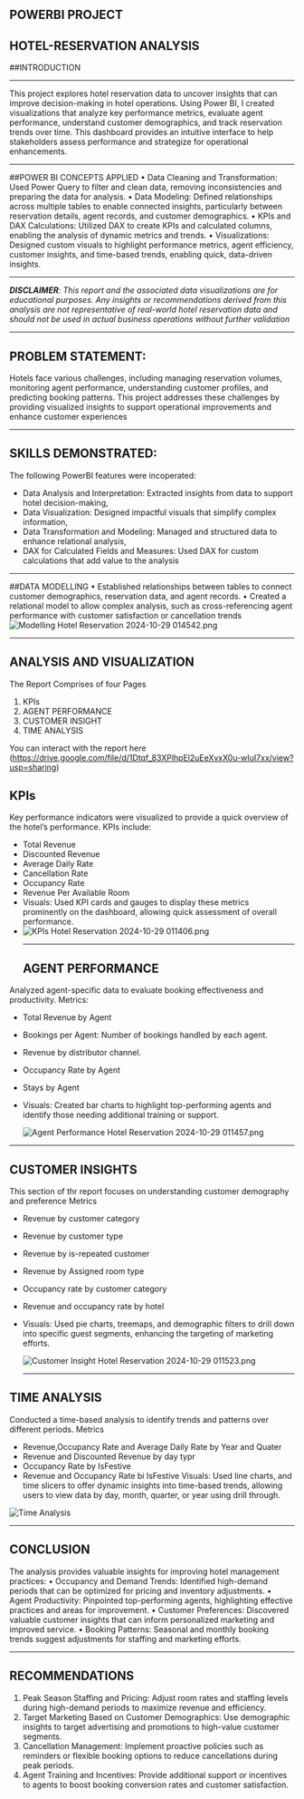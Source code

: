 ##   POWERBI PROJECT
## HOTEL-RESERVATION ANALYSIS
##INTRODUCTION
___
This project explores hotel reservation data to uncover insights that can improve decision-making in hotel operations. Using Power BI, I created visualizations that analyze key performance metrics, evaluate agent performance, understand customer demographics, and track reservation trends over time. This dashboard provides an intuitive interface to help stakeholders assess performance and strategize for operational enhancements.
___
##POWER BI CONCEPTS APPLIED
•	Data Cleaning and Transformation: Used Power Query to filter and clean data, removing inconsistencies and preparing the data for analysis.
•	Data Modeling: Defined relationships across multiple tables to enable connected insights, particularly between reservation details, agent records, and customer demographics.
•	KPIs and DAX Calculations: Utilized DAX to create KPIs and calculated columns, enabling the analysis of dynamic metrics and trends.
•	Visualizations: Designed custom visuals to highlight performance metrics, agent efficiency, customer insights, and time-based trends, enabling quick, data-driven insights.
___
**_DISCLAIMER_**: _This report and the associated data visualizations are for educational purposes. Any insights or recommendations derived from this analysis are not representative of real-world hotel reservation data and should not be used in actual business operations without further validation_
___
##  PROBLEM STATEMENT:
Hotels face various challenges, including managing reservation volumes, monitoring agent performance, understanding customer profiles, and predicting booking patterns. This project addresses these challenges by providing visualized insights to support operational improvements and enhance customer experiences
___
##  SKILLS DEMONSTRATED:
The following PowerBI features were incoperated:
- 	Data Analysis and Interpretation: Extracted insights from data to support hotel decision-making,
- 	Data Visualization: Designed impactful visuals that simplify complex information,
- 	Data Transformation and Modeling: Managed and structured data to enhance relational analysis,
- 	DAX for Calculated Fields and Measures: Used DAX for custom calculations that add value to the analysis
___
##DATA MODELLING
•	Established relationships between tables to connect customer demographics, reservation data, and agent records.
•	Created a relational model to allow complex analysis, such as cross-referencing agent performance with customer satisfaction or cancellation trends
![Modelling Hotel Reservation 2024-10-29 014542.png]()
___
##  ANALYSIS AND VISUALIZATION

The Report Comprises of four Pages
1. KPIs
2. AGENT PERFORMANCE
3. CUSTOMER INSIGHT
4. TIME ANALYSIS

You can interact with the report here (https://drive.google.com/file/d/1Dtqf_83XPlhpEl2uEeXvxX0u-wIuI7xx/view?usp=sharing)

## KPIs
Key performance indicators were visualized to provide a quick overview of the hotel’s performance. KPIs include:
- Total Revenue
- Discounted Revenue
- Average Daily Rate
- Cancellation Rate
- Occupancy Rate
- Revenue Per Available Room
- Visuals: Used KPI cards and gauges to display these metrics prominently on the dashboard, allowing quick assessment of overall performance.
- 
  ![KPIs Hotel Reservation 2024-10-29 011406.png]()
  ___
  ##	AGENT PERFORMANCE
  
Analyzed agent-specific data to evaluate booking effectiveness and productivity.
Metrics:
- Total Revenue by Agent
- Bookings per Agent: Number of bookings handled by each agent.
- Revenue by distributor channel.
- Occupancy Rate by Agent
- Stays by Agent
- Visuals: Created bar charts to highlight top-performing agents and identify those needing additional training or support.

  ![Agent Performance Hotel Reservation 2024-10-29 011457.png]()

 ___
## CUSTOMER INSIGHTS
This section of thr report focuses on understanding customer demography and preference
Metrics
- Revenue by customer category
- Revenue by customer type
- Revenue by is-repeated customer
- Revenue by Assigned room type
- Occupancy rate by customer category
- Revenue and occupancy rate by hotel
- Visuals: Used pie charts, treemaps, and demographic filters to drill down into specific guest segments, enhancing the targeting of marketing efforts.

  ![Customer Insight Hotel Reservation 2024-10-29 011523.png]()
  ___
##	TIME ANALYSIS
Conducted a time-based analysis to identify trends and patterns over different periods.
Metrics
- Revenue,Occupancy Rate and Average Daily Rate by Year and Quater
- Revenue and Discounted Revenue by day typr
- Occupancy Rate by IsFestive
- Revenue and Occupancy Rate bi IsFestive
	Visuals: Used line charts, and time slicers to offer dynamic insights into time-based trends, allowing users to view data by day, month, quarter, or year using drill through.

![Time Analysis]()
___

##  CONCLUSION
The analysis provides valuable insights for improving hotel management practices:
•	Occupancy and Demand Trends: Identified high-demand periods that can be optimized for pricing and inventory adjustments.
•	Agent Productivity: Pinpointed top-performing agents, highlighting effective practices and areas for improvement.
•	Customer Preferences: Discovered valuable customer insights that can inform personalized marketing and improved service.
•	Booking Patterns: Seasonal and monthly booking trends suggest adjustments for staffing and marketing efforts.
___
##  RECOMMENDATIONS
1.	Peak Season Staffing and Pricing: Adjust room rates and staffing levels during high-demand periods to maximize revenue and efficiency.
2.	Target Marketing Based on Customer Demographics: Use demographic insights to target advertising and promotions to high-value customer segments.
3.	Cancellation Management: Implement proactive policies such as reminders or flexible booking options to reduce cancellations during peak periods.
4.	Agent Training and Incentives: Provide additional support or incentives to agents to boost booking conversion rates and customer satisfaction.












